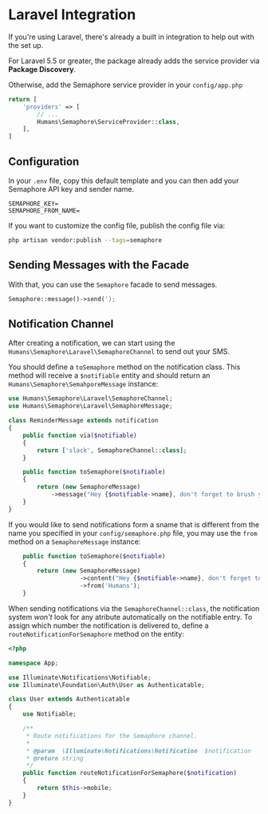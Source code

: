 # Laravel Integration

If you're using Laravel, there's already a built in integration to help out with the set up.

For Laravel 5.5 or greater, the package already adds the service provider via **Package Discovery**.

Otherwise, add the Semaphore service provider in your `config/app.php`

```php
return [
    'providers' => [
        // ...
        Humans\Semaphore\ServiceProvider::class,
    ],
]
```

## Configuration
In your `.env` file, copy this default template and you can then add your Semaphore API key and sender name.

```
SEMAPHORE_KEY=
SEMAPHORE_FROM_NAME=
```

If you want to customize the config file, publish the config file via:

```bash
php artisan vendor:publish --tags=semaphore
```

## Sending Messages with the Facade

With that, you can use the `Semaphore` facade to send messages.

```php
Semaphore::message()->send(');
```

## Notification Channel

After creating a notification, we can start using the `Humans\Semaphore\Laravel\SemaphoreChannel` to send out your SMS.

You should define a `toSemaphore` method on the notification class. This method will receive a `$notifiable` entity and should return an `Humans\Semaphore\SemahporeMessage` instance:

```php
use Humans\Semaphore\Laravel\SemaphoreChannel;
use Humans\Semaphore\Laravel\SemaphoreMessage;

class ReminderMessage extends notification
{
    public function via($notifiable)
    {
        return ['slack', SemaphoreChannel::class];
    }

    public function toSemaphore($notifiable)
    {
        return (new SemaphoreMessage)
            ->message("Hey {$notifiable->name}, don't forget to brush your teeth!");
    }
}
```

If you would like to send notifications form a sname that is different from the name you specified in your `config/semaphore.php` file, you may use the `from` method on a `SemaphoreMessage` instance:

```php
    public function toSemaphore($notifiable)
    {
        return (new SemaphoreMessage)
                    ->content("Hey {$notifiable->name}, don't forget to brush your teeth!")
                    ->from('Humans');
    }
```

When sending notifications via the `SemaphoreChannel::class`, the notification system *_won't_* look for any atribute automatically on the notifiable entry. To assign which number the notification is delivered to, define a `routeNotificationForSemaphore` method on the entity:

```php
<?php

namespace App;

use Illuminate\Notifications\Notifiable;
use Illuminate\Foundation\Auth\User as Authenticatable;

class User extends Authenticatable
{
    use Notifiable;

    /**
     * Route notifications for the Semaphore channel.
     *
     * @param  \Illuminate\Notifications\Notification  $notification
     * @return string
     */
    public function routeNotificationForSemaphore($notification)
    {
        return $this->mobile;
    }
}
```
